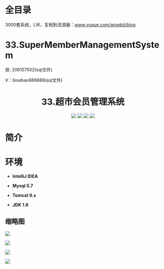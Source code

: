 # 全目录

3000套系统，LW，复制到流浪器：www.yuque.com/wisebit/blog
# 33.SuperMemberManagementSystem

<p>抠: 206157502(sql文件)</p>
<p>V：bisebao888888(sql文件)</p>

<p><h1 align="center">33.超市会员管理系统</h1></p>

<p align="center">
	<img src="https://img.shields.io/badge/jdk-1.8-orange.svg"/>
    <img src="https://img.shields.io/badge/servlet-5.x-lightgrey.svg"/>
    <img src="https://img.shields.io/badge/jsp-3.x-blue.svg"/>
    <img src="https://img.shields.io/badge/jdbc-3.0.x-yellow.svg"/>
</p>

# 简介


# 环境

- <b>IntelliJ IDEA</b>

- <b>Mysql 5.7</b>

- <b>Tomcat 9.x</b>

- <b>JDK 1.8</b>



## 缩略图

![](https://bitwise.oss-cn-heyuan.aliyuncs.com/2024/9/10/733e716b-3252-4b4a-8914-f86aa3848058.png)

![](https://bitwise.oss-cn-heyuan.aliyuncs.com/2024/9/10/acf9e81b-15ea-4baf-a74b-2d14e7bfe56f.png)

![](https://bitwise.oss-cn-heyuan.aliyuncs.com/2024/9/10/3bfaae2c-5131-415a-90d8-c007b1f8dfcd.png)

![](https://bitwise.oss-cn-heyuan.aliyuncs.com/2024/9/10/3290d1ba-c194-4d7f-8226-83910a5b746a.png)

